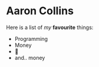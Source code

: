 # Aaron Collins

Here is a list of *my* **favourite** things:
- Programming
- Money
- 💸
- and.. money
